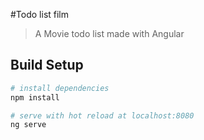 #Todo list film

> A Movie todo list made with Angular

## Build Setup

``` bash
# install dependencies
npm install

# serve with hot reload at localhost:8080
ng serve


